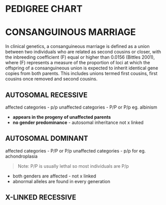 # PEDIGREE CHART

# CONSANGUINOUS MARRIAGE 
In clinical genetics, a consanguineous marriage is defined as a union between two individuals who are related as second cousins or closer, with the inbreeding coefficient (F) equal or higher than 0.0156 (Bittles 2001), where (F) represents a measure of the proportion of loci at which the offspring of a consanguineous union is expected to inherit identical gene copies from both parents. This includes unions termed first cousins, first cousins once removed and second cousins.

## AUTOSOMAL RECESSIVE 
affected categories - p/p 
unaffected categories - P/P or P/p
eg. albinism

* **appears in the progeny of unaffected parents**
* **no gender predominance** - autosomal inheritance not x linked 

## AUTOSOMAL DOMINANT 
affected categories - P/P or P/p
unaffected categories - p/p
for eg.  achondroplasia
> Note: P/P is usually lethal so most individuals are P/p 

* both genders are affected - not x linked 
* abnormal alleles are found in every generation

## X-LINKED RECESSIVE

